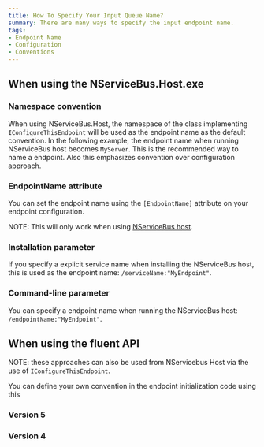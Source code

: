 ```yaml
---
title: How To Specify Your Input Queue Name?
summary: There are many ways to specify the input endpoint name.
tags:
- Endpoint Name
- Configuration
- Conventions
---
```


## When using the NServiceBus.Host.exe 

### Namespace convention

When using NServiceBus.Host, the namespace of the class implementing `IConfigureThisEndpoint` will be used as the endpoint name as the default convention. In the following example, the endpoint name when running NServiceBus host becomes `MyServer`. This is the recommended way to name a endpoint. Also this emphasizes convention over configuration approach.

<!-- import EndpointNameByNamespaceV5 -->

### EndpointName attribute

You can set the endpoint name using the `[EndpointName]` attribute on your endpoint configuration. 

NOTE: This will only work when using [NServiceBus host](the-nservicebus-host.md).
    
<!-- import EndpointNameByAttributeV5 -->  

### Installation parameter 

If you specify a explicit service name when installing the NServiceBus host, this is used as the endpoint name: `/serviceName:"MyEndpoint"`.

### Command-line parameter 

You can specify a endpoint name when running the NServiceBus host: `/endpointName:"MyEndpoint"`.

## When using the fluent API

NOTE: these approaches can also be used from NServicebus Host via the use of `IConfigureThisEndpoint`. 

You can define your own convention in the endpoint initialization code using this

    
### Version 5

<!-- import EndpointNameFluentV5 -->

### Version 4 

<!-- import EndpointNameFluentV4 -->